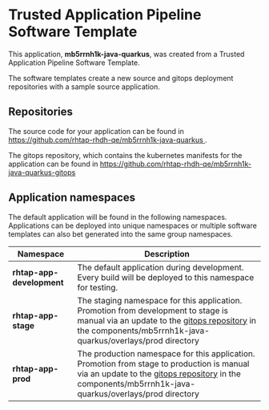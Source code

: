 # Trusted Application Pipeline Software Template

This application, **mb5rrnh1k-java-quarkus**, was created from a Trusted Application Pipeline Software Template.

The software templates create a new source and gitops deployment repositories with a sample source application. 

## Repositories

The source code for your application can be found in [https://github.com/rhtap-rhdh-qe/mb5rrnh1k-java-quarkus ](https://github.com/rhtap-rhdh-qe/mb5rrnh1k-java-quarkus ).
 
The gitops repository, which contains the kubernetes manifests for the application can be found in 
[https://github.com/rhtap-rhdh-qe/mb5rrnh1k-java-quarkus-gitops ](https://github.com/rhtap-rhdh-qe/mb5rrnh1k-java-quarkus-gitops ) 

## Application namespaces 

The default application will be found in the following namespaces. Applications can be deployed into unique namespaces or multiple software templates can also bet generated into the same group namespaces.  

|  Namespace   |  Description   |  
| -------- | -------- |   
| **rhtap-app-development** | The default application during development. Every build will be deployed to this namespace for testing. | 
| **rhtap-app-stage** | The staging namespace for this application. Promotion from development to stage is manual via an update to the [gitops repository](https://github.com/rhtap-rhdh-qe/mb5rrnh1k-java-quarkus-gitops ) in the components/mb5rrnh1k-java-quarkus/overlays/prod directory |  
| **rhtap-app-prod** | The production namespace for this application. Promotion from stage to production is manual via an update to the [gitops repository](https://github.com/rhtap-rhdh-qe/mb5rrnh1k-java-quarkus-gitops ) in the components/mb5rrnh1k-java-quarkus/overlays/prod directory | 